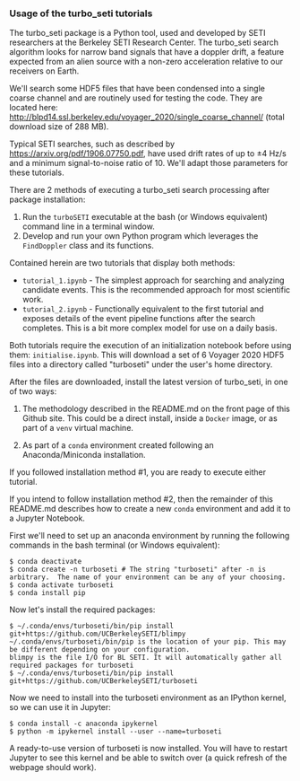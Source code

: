 ### Usage of the turbo_seti tutorials ###

The turbo_seti package is a Python tool, used and developed by SETI researchers at the Berkeley SETI Research Center. The turbo_seti search algorithm looks for narrow band signals that have a doppler drift, a feature expected from an alien source with a non-zero acceleration relative to our receivers on Earth. 

We'll search some HDF5 files that have been condensed into a single coarse channel and are routinely used for testing the code. They are located here: http://blpd14.ssl.berkeley.edu/voyager_2020/single_coarse_channel/ (total download size of 288 MB).

Typical SETI searches, such as described by https://arxiv.org/pdf/1906.07750.pdf, have used drift rates of up to ±4 Hz/s and a minimum signal-to-noise ratio of 10. We'll adapt those parameters for these tutorials.

There are 2 methods of executing a turbo_seti search processing after package installation:
1) Run the ```turboSETI``` executable at the bash (or Windows equivalent) command line in a terminal window.
2) Develop and run your own Python program which leverages the ```FindDoppler``` class and its functions.

Contained herein are two tutorials that display both methods:
* ```tutorial_1.ipynb``` - The simplest approach for searching and analyzing candidate events.  This is the recommended approach for most scientific work.
* ```tutorial_2.ipynb``` - Functionally equivalent to the first tutorial and exposes details of the event pipeline functions after the search completes.  This is a bit more complex model for use on a daily basis.

Both tutorials require the execution of an initialization notebook before using them: ```initialise.ipynb```.  This will download a set of 6 Voyager 2020 HDF5 files into a directory called "turboseti" under the user's home directory.

After the files are downloaded, install the latest version of turbo_seti, in one of two ways:

1) The methodology described in the README.md on the front page of this Github site.  This could be a direct install, inside a ```Docker``` image, or as part of a ```venv``` virtual machine.

2) As part of a ```conda``` environment created following an Anaconda/Miniconda installation.

If you followed installation method #1, you are ready to execute either tutorial.

If you intend to follow installation method #2, then the remainder of this README.md describes how to create a new ```conda``` environment and add it to a Jupyter Notebook.

First we'll need to set up an anaconda environment by running the following commands in the bash terminal (or Windows equivalent):
```
$ conda deactivate
$ conda create -n turboseti # The string "turboseti" after -n is arbitrary.  The name of your environment can be any of your choosing.
$ conda activate turboseti
$ conda install pip
```

Now let's install the required packages:
```
$ ~/.conda/envs/turboseti/bin/pip install git+https://github.com/UCBerkeleySETI/blimpy
~/.conda/envs/turboseti/bin/pip is the location of your pip. This may be different depending on your configuration.
blimpy is the file I/O for BL SETI. It will automatically gather all required packages for turboseti
$ ~/.conda/envs/turboseti/bin/pip install git+https://github.com/UCBerkeleySETI/turboseti
```

Now we need to install into the turboseti environment as an IPython kernel, so we can use it in Jupyter:
```
$ conda install -c anaconda ipykernel
$ python -m ipykernel install --user --name=turboseti
```
A ready-to-use version of turboseti is now installed. You will have to restart Jupyter to see this kernel and be able to switch over (a quick refresh of the webpage should work).
